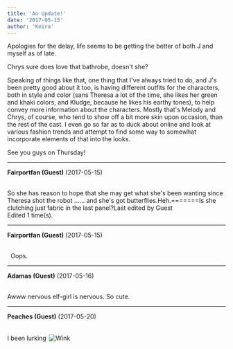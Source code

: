 ```yaml
---
title: 'An Update!'
date: '2017-05-15'
author: 'Keira'
---
```


<p>Apologies for the delay, life seems to be getting the better of both J and myself as of late.</p><p>Chrys sure does love that bathrobe, doesn't she?</p><p>Speaking of things like that, one thing that I've always tried to do, and J's been pretty good about it too, is having different outfits for the characters, both in style and color (sans Theresa a lot of the time, she likes her green and khaki colors, and Kludge, because he likes his earthy tones), to help convey more information about the characters. Mostly that's Melody and Chrys, of course, who tend to show off a bit more skin upon occasion, than the rest of the cast. I even go so far as to duck about online and look at various fashion trends and attempt to find some way to somewhat incorporate elements of that into the looks.</p><p>See you guys on Thursday!</p>

---
**Fairportfan (Guest)** (2017-05-15)

<br>So she has reason to hope that she may get what she's been wanting since Theresa shot the robot ...... and she's got butterflies.Heh.=======Is she clutching just fabric in the last panel?Last edited by Guest<br>Edited 1 time(s).

---
**Fairportfan (Guest)** (2017-05-15)

<br>&nbsp; Oops. &nbsp;

---
**Adamas (Guest)** (2017-05-16)

<br> Awww nervous elf-girl is nervous. So cute.<br>

---
**Peaches (Guest)** (2017-05-20)

<br> I been lurking&nbsp;<img src=" //smilies/wink1.gif " border="0" alt=" Wink " hspace="2" vspace="2">

